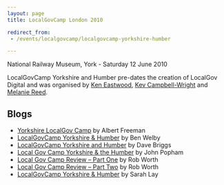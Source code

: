```yaml
---
layout: page
title: LocalGovCamp London 2010

redirect_from:
 - /events/localgovcamp/localgovcamp-yorkshire-humber

---
```


National Railway Museum, York - Saturday 12 June 2010

LocalGovCamp Yorkshire and Humber pre-dates the creation of LocalGov Digital and was organised by [Ken Eastwood](http://twitter.com/keneastwood), [Kev Campbell-Wright](http://twitter.com/kevupnorth) and [Melanie Reed](http://twitter.com/melaniereed1979).

## Blogs

- [Yorkshire LocalGov Camp](https://albfreeman.wordpress.com/2014/07/04/yorkshire-localgov-camp/) by Albert Freeman
- [LocalGovCamp Yorkshire & Humber](http://bm.wel.by/2010/06/14/localgovcamp-yorkshire-humber-lgcyh/) by Ben Welby
- [LocalGovCamp Yorkshire and Humber](https://da.vebrig.gs/2010/05/) by Dave Briggs
- [Local Gov Camp Yorkshire & the Humber](https://johnpopham.wordpress.com/2010/06/13/local-gov-camp-yorkshire-the-humber/) by John Popham
- [Local Gov Camp Review – Part One](http://worthsolutions.com/blog/2010/06/local-gov-camp-review-part-one/) by Rob Worth
- [Local Gov Camp Review – Part Two](http://worthsolutions.com/blog/2010/06/local-gov-camp-review-part-two/) by Rob Worth
- [LocalGovCamp Yorkshire & Humber](http://www.sarahlay.com/2010/06/localgovcamp-yorkshire-humber/) by Sarah Lay
